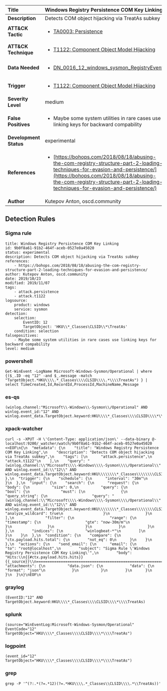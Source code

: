 | Title                    | Windows Registry Persistence COM Key Linking       |
|:-------------------------|:------------------|
| **Description**          | Detects COM object hijacking via TreatAs subkey |
| **ATT&amp;CK Tactic**    |  <ul><li>[TA0003: Persistence](https://attack.mitre.org/tactics/TA0003)</li></ul>  |
| **ATT&amp;CK Technique** | <ul><li>[T1122: Component Object Model Hijacking](https://attack.mitre.org/techniques/T1122)</li></ul>  |
| **Data Needed**          | <ul><li>[DN_0016_12_windows_sysmon_RegistryEvent](../Data_Needed/DN_0016_12_windows_sysmon_RegistryEvent.md)</li></ul>  |
| **Trigger**              | <ul><li>[T1122: Component Object Model Hijacking](../Triggers/T1122.md)</li></ul>  |
| **Severity Level**       | medium |
| **False Positives**      | <ul><li>Maybe some system utilities in rare cases use linking keys for backward compability</li></ul>  |
| **Development Status**   | experimental |
| **References**           | <ul><li>[https://bohops.com/2018/08/18/abusing-the-com-registry-structure-part-2-loading-techniques-for-evasion-and-persistence/](https://bohops.com/2018/08/18/abusing-the-com-registry-structure-part-2-loading-techniques-for-evasion-and-persistence/)</li></ul>  |
| **Author**               | Kutepov Anton, oscd.community |


## Detection Rules

### Sigma rule

```
title: Windows Registry Persistence COM Key Linking
id: 9b0f8a61-91b2-464f-aceb-0527e0a45020
status: experimental
description: Detects COM object hijacking via TreatAs subkey
references:
    - https://bohops.com/2018/08/18/abusing-the-com-registry-structure-part-2-loading-techniques-for-evasion-and-persistence/
author: Kutepov Anton, oscd.community
date: 2019/10/23
modified: 2019/11/07
tags:
    - attack.persistence
    - attack.t1122
logsource:
    product: windows
    service: sysmon
detection:
    selection:
        EventID: 12
        TargetObject: 'HKU\\*_Classes\CLSID\\*\TreatAs'
    condition: selection
falsepositives:
    - Maybe some system utilities in rare cases use linking keys for backward compability
level: medium

```





### powershell
    
```
Get-WinEvent -LogName Microsoft-Windows-Sysmon/Operational | where {($_.ID -eq "12" -and $_.message -match "TargetObject.*HKU\\\\.*_Classes\\\\CLSID\\\\.*\\\\TreatAs") } | select TimeCreated,Id,RecordId,ProcessId,MachineName,Message
```


### es-qs
    
```
(winlog.channel:"Microsoft\\-Windows\\-Sysmon\\/Operational" AND winlog.event_id:"12" AND winlog.event_data.TargetObject.keyword:HKU\\\\*_Classes\\\\CLSID\\\\*\\\\TreatAs)
```


### xpack-watcher
    
```
curl -s -XPUT -H \'Content-Type: application/json\' --data-binary @- localhost:9200/_watcher/watch/9b0f8a61-91b2-464f-aceb-0527e0a45020 <<EOF\n{\n  "metadata": {\n    "title": "Windows Registry Persistence COM Key Linking",\n    "description": "Detects COM object hijacking via TreatAs subkey",\n    "tags": [\n      "attack.persistence",\n      "attack.t1122"\n    ],\n    "query": "(winlog.channel:\\"Microsoft\\\\-Windows\\\\-Sysmon\\\\/Operational\\" AND winlog.event_id:\\"12\\" AND winlog.event_data.TargetObject.keyword:HKU\\\\\\\\*_Classes\\\\\\\\CLSID\\\\\\\\*\\\\\\\\TreatAs)"\n  },\n  "trigger": {\n    "schedule": {\n      "interval": "30m"\n    }\n  },\n  "input": {\n    "search": {\n      "request": {\n        "body": {\n          "size": 0,\n          "query": {\n            "bool": {\n              "must": [\n                {\n                  "query_string": {\n                    "query": "(winlog.channel:\\"Microsoft\\\\-Windows\\\\-Sysmon\\\\/Operational\\" AND winlog.event_id:\\"12\\" AND winlog.event_data.TargetObject.keyword:HKU\\\\\\\\*_Classes\\\\\\\\CLSID\\\\\\\\*\\\\\\\\TreatAs)",\n                    "analyze_wildcard": true\n                  }\n                }\n              ],\n              "filter": {\n                "range": {\n                  "timestamp": {\n                    "gte": "now-30m/m"\n                  }\n                }\n              }\n            }\n          }\n        },\n        "indices": [\n          "winlogbeat-*"\n        ]\n      }\n    }\n  },\n  "condition": {\n    "compare": {\n      "ctx.payload.hits.total": {\n        "not_eq": 0\n      }\n    }\n  },\n  "actions": {\n    "send_email": {\n      "email": {\n        "to": "root@localhost",\n        "subject": "Sigma Rule \'Windows Registry Persistence COM Key Linking\'",\n        "body": "Hits:\\n{{#ctx.payload.hits.hits}}{{_source}}\\n================================================================================\\n{{/ctx.payload.hits.hits}}",\n        "attachments": {\n          "data.json": {\n            "data": {\n              "format": "json"\n            }\n          }\n        }\n      }\n    }\n  }\n}\nEOF\n
```


### graylog
    
```
(EventID:"12" AND TargetObject.keyword:HKU\\\\*_Classes\\\\CLSID\\\\*\\\\TreatAs)
```


### splunk
    
```
(source="WinEventLog:Microsoft-Windows-Sysmon/Operational" EventCode="12" TargetObject="HKU\\\\*_Classes\\\\CLSID\\\\*\\\\TreatAs")
```


### logpoint
    
```
(event_id="12" TargetObject="HKU\\\\*_Classes\\\\CLSID\\\\*\\\\TreatAs")
```


### grep
    
```
grep -P '^(?:.*(?=.*12)(?=.*HKU\\\\.*_Classes\\CLSID\\\\.*\\TreatAs))'
```



